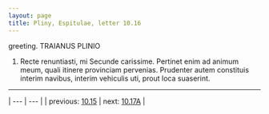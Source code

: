 ```yaml
---
layout: page
title: Pliny, Espitulae, letter 10.16
---
```


greeting. TRAIANUS PLINIO



1. Recte renuntiasti, mi Secunde carissime. Pertinet enim ad animum meum, quali itinere provinciam pervenias. Prudenter autem constituis interim navibus, interim vehiculis uti, prout loca suaserint.



---

| --- | --- |
| previous: [10.15](../10.15/) | next: [10.17A](../10.17A/) |